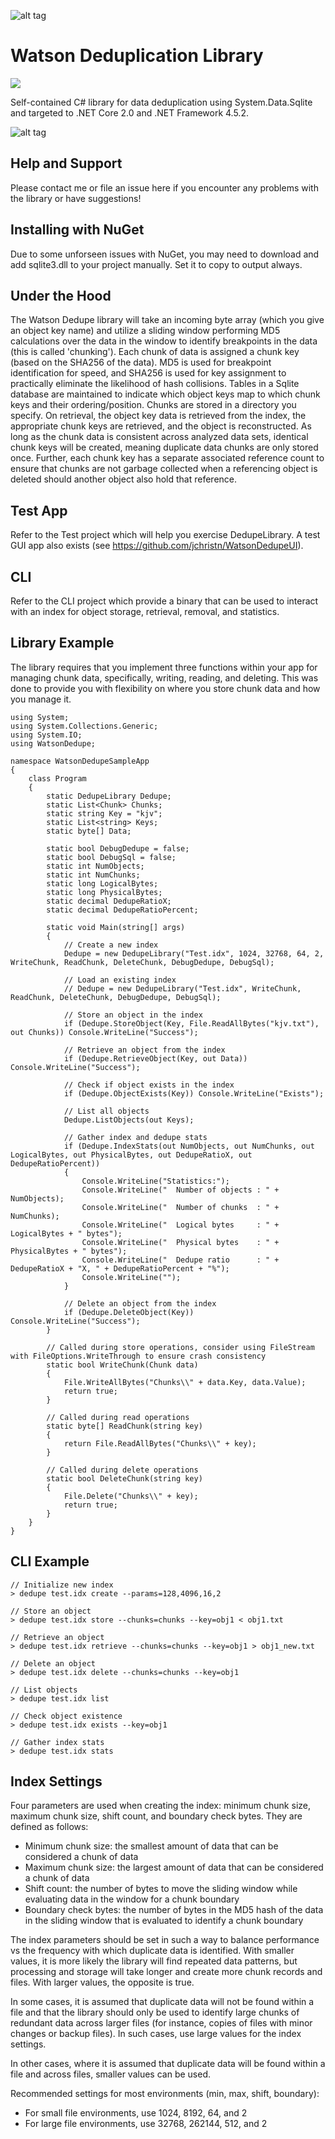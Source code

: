 ![alt tag](https://github.com/jchristn/watsondedupe/blob/master/assets/watson.ico)

# Watson Deduplication Library

[![][nuget-img]][nuget]

[nuget]:     https://www.nuget.org/packages/WatsonDedupe/
[nuget-img]: https://badge.fury.io/nu/Object.svg

Self-contained C# library for data deduplication using System.Data.Sqlite and targeted to .NET Core 2.0 and .NET Framework 4.5.2.

![alt tag](https://github.com/jchristn/WatsonDedupe/blob/master/assets/diagram_half.png)

## Help and Support

Please contact me or file an issue here if you encounter any problems with the library or have suggestions! 

## Installing with NuGet

Due to some unforseen issues with NuGet, you may need to download and add sqlite3.dll to your project manually.  Set it to copy to output always.

## Under the Hood

The Watson Dedupe library will take an incoming byte array (which you give an object key name) and utilize a sliding window performing MD5 calculations over the data in the window to identify breakpoints in the data (this is called 'chunking').  Each chunk of data is assigned a chunk key (based on the SHA256 of the data).  MD5 is used for breakpoint identification for speed, and SHA256 is used for key assignment to practically eliminate the likelihood of hash collisions.  Tables in a Sqlite database are maintained to indicate which object keys map to which chunk keys and their ordering/position.  Chunks are stored in a directory you specify.  On retrieval, the object key data is retrieved from the index, the appropriate chunk keys are retrieved, and the object is reconstructed.  As long as the chunk data is consistent across analyzed data sets, identical chunk keys will be created, meaning duplicate data chunks are only stored once.  Further, each chunk key has a separate associated reference count to ensure that chunks are not garbage collected when a referencing object is deleted should another object also hold that reference.
 
## Test App 

Refer to the Test project which will help you exercise DedupeLibrary.  A test GUI app also exists (see https://github.com/jchristn/WatsonDedupeUI).

## CLI

Refer to the CLI project which provide a binary that can be used to interact with an index for object storage, retrieval, removal, and statistics.  

## Library Example

The library requires that you implement three functions within your app for managing chunk data, specifically, writing, reading, and deleting.  This was done to provide you with flexibility on where you store chunk data and how you manage it.  
 
```
using System;
using System.Collections.Generic;
using System.IO;
using WatsonDedupe;

namespace WatsonDedupeSampleApp
{
    class Program
    {
        static DedupeLibrary Dedupe;
        static List<Chunk> Chunks;
        static string Key = "kjv";
        static List<string> Keys;
        static byte[] Data;

        static bool DebugDedupe = false;
        static bool DebugSql = false;
        static int NumObjects;
        static int NumChunks;
        static long LogicalBytes;
        static long PhysicalBytes;
        static decimal DedupeRatioX;
        static decimal DedupeRatioPercent;

        static void Main(string[] args)
        {
            // Create a new index
            Dedupe = new DedupeLibrary("Test.idx", 1024, 32768, 64, 2, WriteChunk, ReadChunk, DeleteChunk, DebugDedupe, DebugSql);

            // Load an existing index
            // Dedupe = new DedupeLibrary("Test.idx", WriteChunk, ReadChunk, DeleteChunk, DebugDedupe, DebugSql);

            // Store an object in the index
            if (Dedupe.StoreObject(Key, File.ReadAllBytes("kjv.txt"), out Chunks)) Console.WriteLine("Success");

            // Retrieve an object from the index
            if (Dedupe.RetrieveObject(Key, out Data)) Console.WriteLine("Success");

            // Check if object exists in the index
            if (Dedupe.ObjectExists(Key)) Console.WriteLine("Exists");

            // List all objects
            Dedupe.ListObjects(out Keys);

            // Gather index and dedupe stats
            if (Dedupe.IndexStats(out NumObjects, out NumChunks, out LogicalBytes, out PhysicalBytes, out DedupeRatioX, out DedupeRatioPercent))
            {
                Console.WriteLine("Statistics:");
                Console.WriteLine("  Number of objects : " + NumObjects);
                Console.WriteLine("  Number of chunks  : " + NumChunks);
                Console.WriteLine("  Logical bytes     : " + LogicalBytes + " bytes");
                Console.WriteLine("  Physical bytes    : " + PhysicalBytes + " bytes");
                Console.WriteLine("  Dedupe ratio      : " + DedupeRatioX + "X, " + DedupeRatioPercent + "%");
                Console.WriteLine("");
            }

            // Delete an object from the index
            if (Dedupe.DeleteObject(Key)) Console.WriteLine("Success");
        }

        // Called during store operations, consider using FileStream with FileOptions.WriteThrough to ensure crash consistency
        static bool WriteChunk(Chunk data)
        {
            File.WriteAllBytes("Chunks\\" + data.Key, data.Value);
            return true;
        }

        // Called during read operations
        static byte[] ReadChunk(string key)
        {
            return File.ReadAllBytes("Chunks\\" + key);
        }

        // Called during delete operations
        static bool DeleteChunk(string key)
        {
            File.Delete("Chunks\\" + key);
            return true;
        }
    }
}
```

## CLI Example
```
// Initialize new index
> dedupe test.idx create --params=128,4096,16,2

// Store an object
> dedupe test.idx store --chunks=chunks --key=obj1 < obj1.txt

// Retrieve an object
> dedupe test.idx retrieve --chunks=chunks --key=obj1 > obj1_new.txt

// Delete an object
> dedupe test.idx delete --chunks=chunks --key=obj1

// List objects
> dedupe test.idx list

// Check object existence
> dedupe test.idx exists --key=obj1

// Gather index stats
> dedupe test.idx stats
```

## Index Settings

Four parameters are used when creating the index: minimum chunk size, maximum chunk size, shift count, and boundary check bytes.  They are defined as follows:

- Minimum chunk size: the smallest amount of data that can be considered a chunk of data
- Maximum chunk size: the largest amount of data that can be considered a chunk of data
- Shift count: the number of bytes to move the sliding window while evaluating data in the window for a chunk boundary
- Boundary check bytes: the number of bytes in the MD5 hash of the data in the sliding window that is evaluated to identify a chunk boundary

The index parameters should be set in such a way to balance performance vs the frequency with which duplicate data is identified.  With smaller values, it is more likely the library will find repeated data patterns, but processing and storage will take longer and create more chunk records and files.  With larger values, the opposite is true.

In some cases, it is assumed that duplicate data will not be found within a file and that the library should only be used to identify large chunks of redundant data across larger files (for instance, copies of files with minor changes or backup files).  In such cases, use large values for the index settings.

In other cases, where it is assumed that duplicate data will be found within a file and across files, smaller values can be used.

Recommended settings for most environments (min, max, shift, boundary):

- For small file environments, use 1024, 8192, 64, and 2
- For large file environments, use 32768, 262144, 512, and 2 
